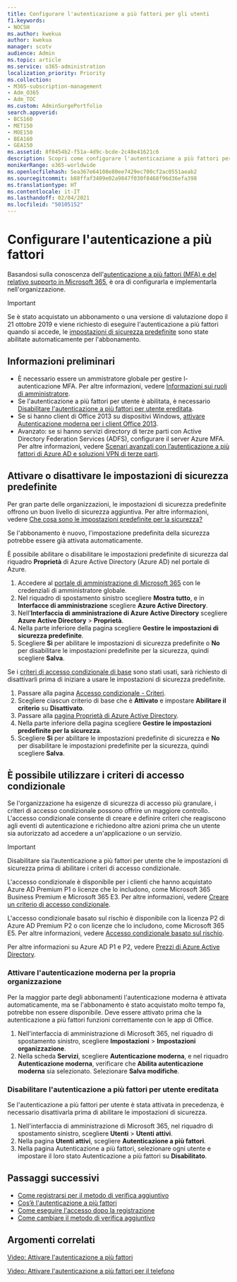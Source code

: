 ```yaml
---
title: Configurare l'autenticazione a più fattori per gli utenti
f1.keywords:
- NOCSH
ms.author: kwekua
author: kwekua
manager: scotv
audience: Admin
ms.topic: article
ms.service: o365-administration
localization_priority: Priority
ms.collection:
- M365-subscription-management
- Adm_O365
- Adm_TOC
ms.custom: AdminSurgePortfolio
search.appverid:
- BCS160
- MET150
- MOE150
- BEA160
- GEA150
ms.assetid: 8f0454b2-f51a-4d9c-bcde-2c48e41621c6
description: Scopri come configurare l'autenticazione a più fattori per l'organizzazione.
monikerRange: o365-worldwide
ms.openlocfilehash: 5ea367e64108e80ee7429ec700cf2ac0551aeab2
ms.sourcegitcommit: b88ffaf3409e02a9847f030f8468f96d36efa398
ms.translationtype: HT
ms.contentlocale: it-IT
ms.lasthandoff: 02/04/2021
ms.locfileid: "50105152"
---
```

# <a name="set-up-multi-factor-authentication"></a>Configurare l'autenticazione a più fattori

Basandosi sulla conoscenza dell'[autenticazione a più fattori (MFA) e del relativo supporto in Microsoft 365](multi-factor-authentication-microsoft-365.md), è ora di configurarla e implementarla nell'organizzazione.

> [!IMPORTANT]
> Se è stato acquistato un abbonamento o una versione di valutazione dopo il 21 ottobre 2019 e viene richiesto di eseguire l'autenticazione a più fattori quando si accede, le [impostazioni di sicurezza predefinite](https://docs.microsoft.com/azure/active-directory/fundamentals/concept-fundamentals-security-defaults) sono state abilitate automaticamente per l'abbonamento.

## <a name="before-you-begin"></a>Informazioni preliminari

- È necessario essere un ammistratore globale per gestire l-autenticazione MFA. Per altre informazioni, vedere [Informazioni sui ruoli di amministratore](../add-users/about-admin-roles.md).
- Se l'autenticazione a più fattori per utente è abilitata, è necessario [Disabilitare l'autenticazione a più fattori per utente ereditata](#turn-off-legacy-per-user-mfa).
- Se si hanno client di Office 2013 su dispositivi Windows, [attivare Autenticazione moderna per i client Office 2013](https://docs.microsoft.com/microsoft-365/admin/security-and-compliance/enable-modern-authentication).
- Avanzato: se si hanno servizi directory di terze parti con Active Directory Federation Services (ADFS), configurare il server Azure MFA. Per altre informazioni, vedere [Scenari avanzati con l’autenticazione a più fattori di Azure AD e soluzioni VPN di terze parti](https://docs.microsoft.com/azure/active-directory/authentication/howto-mfaserver-nps-vpn).

## <a name="turn-security-defaults-on-or-off"></a>Attivare o disattivare le impostazioni di sicurezza predefinite

Per gran parte delle organizzazioni, le impostazioni di sicurezza predefinite offrono un buon livello di sicurezza aggiuntiva. Per altre informazioni, vedere [Che cosa sono le impostazioni predefinite per la sicurezza?](https://docs.microsoft.com/azure/active-directory/fundamentals/concept-fundamentals-security-defaults)

Se l'abbonamento è nuovo, l'impostazione predefinita della sicurezza potrebbe essere già attivata automaticamente.

È possibile abilitare o disabilitare le impostazioni predefinite di sicurezza dal riquadro **Proprietà** di Azure Active Directory (Azure AD) nel portale di Azure.

1. Accedere al [portale di amministrazione di Microsoft 365](https://admin.microsoft.com) con le credenziali di amministratore globale.
2. Nel riquadro di spostamento sinistro scegliere **Mostra tutto**, e in **Interfacce di amministrazione** scegliere **Azure Active Directory**.
3. Nell’**Interfaccia di amministrazione di Azure Active Directory** scegliere **Azure Active Directory** \> **Proprietà**.
4. Nella parte inferiore della pagina scegliere **Gestire le impostazioni di sicurezza predefinite**.
5. Scegliere **Sì** per abilitare le impostazioni di sicurezza predefinite o **No** per disabilitare le impostazioni predefinite per la sicurezza, quindi scegliere **Salva**.

Se i [criteri di accesso condizionale di base](https://docs.microsoft.com/azure/active-directory/conditional-access/concept-baseline-protection) sono stati usati, sarà richiesto di disattivarli prima di iniziare a usare le impostazioni di sicurezza predefinite.

1. Passare alla pagina [Accesso condizionale - Criteri](https://portal.azure.com/#blade/Microsoft_AAD_IAM/ConditionalAccessBlade/Policies).
2. Scegliere ciascun criterio di base che è **Attivato** e impostare **Abilitare il criterio** su **Disattivato**.
3. Passare alla [pagina Proprietà di Azure Active Directory](https://portal.azure.com/#blade/Microsoft_AAD_IAM/ActiveDirectoryMenuBlade/Properties).
4. Nella parte inferiore della pagina scegliere **Gestire le impostazioni predefinite per la sicurezza**.
5. Scegliere **Sì** per abilitare le impostazioni predefinite di sicurezza e **No** per disabilitare le impostazioni predefinite per la sicurezza, quindi scegliere **Salva**.

## <a name="use-conditional-access-policies"></a>È possibile utilizzare i criteri di accesso condizionale

Se l'organizzazione ha esigenze di sicurezza di accesso più granulare, i criteri di accesso condizionale possono offrire un maggiore controllo. L'accesso condizionale consente di creare e definire criteri che reagiscono agli eventi di autenticazione e richiedono altre azioni prima che un utente sia autorizzato ad accedere a un'applicazione o un servizio.

> [!IMPORTANT]
> Disabilitare sia l’autenticazione a più fattori per utente che le impostazioni di sicurezza prima di abilitare i criteri di accesso condizionale.

L'accesso condizionale è disponibile per i clienti che hanno acquistato Azure AD Premium P1 o licenze che lo includono, come Microsoft 365 Business Premium e Microsoft 365 E3. Per altre informazioni, vedere [Creare un criterio di accesso condizionale](https://docs.microsoft.com/azure/active-directory/authentication/tutorial-enable-azure-mfa).

L'accesso condizionale basato sul rischio è disponibile con la licenza P2 di Azure AD Premium P2 o con licenze che lo includono, come Microsoft 365 E5. Per altre informazioni, vedere [Accesso condizionale basato sul rischio](https://docs.microsoft.com/azure/active-directory/conditional-access/howto-conditional-access-policy-risk).

Per altre informazioni su Azure AD P1 e P2, vedere [Prezzi di Azure Active Directory](https://azure.microsoft.com/pricing/details/active-directory/).

### <a name="turn-on-modern-authentication-for-your-organization"></a>Attivare l'autenticazione moderna per la propria organizzazione

Per la maggior parte degli abbonamenti l'autenticazione moderna è attivata automaticamente, ma se l'abbonamento è stato acquistato molto tempo fa, potrebbe non essere disponibile. Deve essere attivato prima che la autenticazione a più fattori funzioni correttamente con le app di Office.

1. Nell'interfaccia di amministrazione di Microsoft 365, nel riquadro di spostamento sinistro, scegliere **Impostazioni** \> **Impostazioni organizzazione**.
1. Nella scheda **Servizi**, scegliere **Autenticazione moderna**, e nel riquadro **Autenticazione moderna**, verificare che **Abilita autenticazione moderna** sia selezionato. Selezionare **Salva modifiche**.

### <a name="turn-off-legacy-per-user-mfa"></a>Disabilitare l'autenticazione a più fattori per utente ereditata

Se l'autenticazione a più fattori per utente è stata attivata in precedenza, è necessario disattivarla prima di abilitare le impostazioni di sicurezza.

1. Nell'interfaccia di amministrazione di Microsoft 365, nel riquadro di spostamento sinistro, scegliere **Utenti** \> **Utenti attivi**.
1. Nella pagina **Utenti attivi**, scegliere **Autenticazione a più fattori**.
1. Nella pagina Autenticazione a più fattori, selezionare ogni utente e impostare il loro stato Autenticazione a più fattori su **Disabilitato**.

## <a name="next-steps"></a>Passaggi successivi

- [Come registrarsi per il metodo di verifica aggiuntivo](https://support.microsoft.com/office/ace1d096-61e5-449b-a875-58eb3d74de14)
- [Cos’è l'autenticazione a più fattori](https://support.microsoft.com/help/4577374/what-is-multifactor-authentication)
- [Come eseguire l'accesso dopo la registrazione](https://support.microsoft.com/office/2b856342-170a-438e-9a4f-3c092394d3cb)
- [Come cambiare il metodo di verifica aggiuntivo](https://support.microsoft.com/office/956ec8d0-7081-4518-a701-f8414cc20831)

## <a name="related-topics"></a>Argomenti correlati

[Video: Attivare l'autenticazione a più fattori](https://docs.microsoft.com/microsoft-365/business-video/turn-on-mfa)

[Video: Attivare l'autenticazione a più fattori per il telefono](https://docs.microsoft.com/microsoft-365/business-video/set-up-mfa)